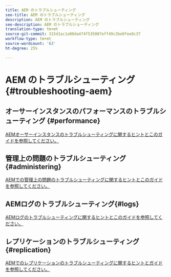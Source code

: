 ```yaml
---
title: AEM のトラブルシューティング
seo-title: AEM のトラブルシューティング
description: AEM のトラブルシューティング
seo-description: AEM のトラブルシューティング
translation-type: tm+mt
source-git-commit: 315d1ac1a00da474f535087eff49c2be8fee8c37
workflow-type: tm+mt
source-wordcount: '63'
ht-degree: 25%

---
```



# AEM のトラブルシューティング  {#troubleshooting-aem}

## オーサーインスタンスのパフォーマンスのトラブルシューティング {#performance}

[AEMオーサーインスタンスのトラブルシューティングに関するヒントとこのガイドを参照してください。](/help/sites-authoring/troubleshooting.md)

## 管理上の問題のトラブルシューティング{#administering}

[AEMでの管理上の問題のトラブルシューティングに関するヒントとこのガイドを参照してください。](/help/sites-administering/troubleshoot.md)

## AEMログのトラブルシューティング{#logs}

[AEMログのトラブルシューティングに関するヒントとこのガイドを参照してください。](/help/sites-administering/troubleshooting.md)

## レプリケーションのトラブルシューティング {#replication}

[AEMでのレプリケーションのトラブルシューティングに関するヒントとガイドを参照してください。](/help/sites-deploying/troubleshoot-rep.md)
